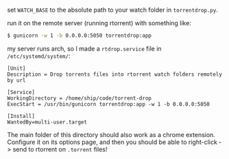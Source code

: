 set `WATCH_BASE` to the absolute path to your watch folder in `torrentdrop.py`.

run it on the remote server (running rtorrent) with something like:

```bash
$ gunicorn -w 1 -b 0.0.0.0:5050 torrentdrop:app
```

my server runs arch, so I made a `rtdrop.service` file in `/etc/systemd/system/`:

```
[Unit]
Description = Drop torrents files into rtorrent watch folders remotely by url

[Service]
WorkingDirectory = /home/ship/code/torrent-drop
ExecStart = /usr/bin/gunicorn torrentdrop:app -w 1 -b 0.0.0.0:5050

[Install]
WantedBy=multi-user.target
```

The main folder of this directory should also work as a chrome extension.
Configure it on its options page, and then you should be able to right-click -> send to rtorrent on `.torrent` files!
